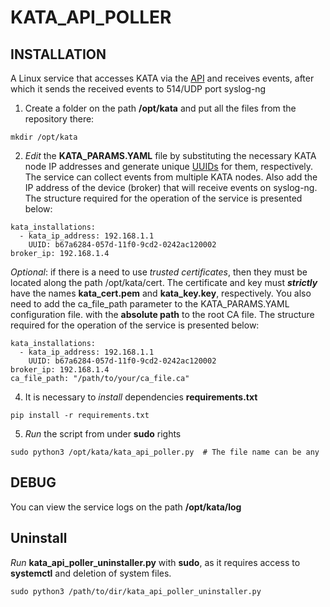 # KATA_API_POLLER
## INSTALLATION
A Linux service that accesses KATA via the [API](https://support.kaspersky.com/help/KATA/7.0/ru-RU/248951.htm) and receives events, after which it sends the received events to 514/UDP port syslog-ng

1) Create a folder on the path **/opt/kata** and put all the files from the repository there:
```
mkdir /opt/kata
```

2) _Edit_ the **KATA_PARAMS.YAML** file by substituting the necessary KATA node IP addresses and generate unique [UUIDs](https://www.uuidgenerator.net/version1)
for them, respectively. The service can collect events from multiple KATA nodes. Also add the IP address of the device (broker) that will receive events on syslog-ng.
The structure required for the operation of the service is presented below:
```
kata_installations:
  - kata_ip_address: 192.168.1.1
    UUID: b67a6284-057d-11f0-9cd2-0242ac120002
broker_ip: 192.168.1.4
```
_Optional_: if there is a need to use _trusted certificates_, then they must be located along the path /opt/kata/cert. The certificate and key must _**strictly**_ have the names **kata_cert.pem** and **kata_key.key**, respectively. You also need to add the ca_file_path parameter to the KATA_PARAMS.YAML configuration file. with the **absolute path** to the root CA file. The structure required for the operation of the service is presented below:
```
kata_installations:
  - kata_ip_address: 192.168.1.1
    UUID: b67a6284-057d-11f0-9cd2-0242ac120002
broker_ip: 192.168.1.4
ca_file_path: "/path/to/your/ca_file.ca"
```

4) It is necessary to _install_ dependencies **requirements.txt**
```
pip install -r requirements.txt
```

5) _Run_ the script from under **sudo** rights
```
sudo python3 /opt/kata/kata_api_poller.py  # The file name can be any
```

## DEBUG

You can view the service logs on the path **/opt/kata/log**

## Uninstall

_Run_ **kata_api_poller_uninstaller.py** with **sudo**, as it requires access to **systemctl** and deletion of system files.
```
sudo python3 /path/to/dir/kata_api_poller_uninstaller.py
```

